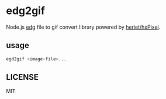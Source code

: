 # edg2gif

Node.js [edg](https://takabosoft.com/edge2) file to gif convert library powered by [heriet/hxPixel](https://github.com/heriet/hxPixel).

## usage

```sh
egd2gif <image-file>...
```

## LICENSE

MIT
